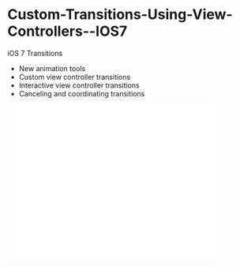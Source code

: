 Custom-Transitions-Using-View-Controllers--IOS7
===============================================

iOS 7 Transitions 

<ul>
<li>New animation tools</li>
<li>Custom view controller transitions</li>
<li>Interactive view controller transitions</li>
<li>Canceling and coordinating transitions</li>
</ul>

<iframe width="420" height="315" src="//www.youtube.com/embed/K-sR8BgSPiQ" frameborder="0" allowfullscreen></iframe>

